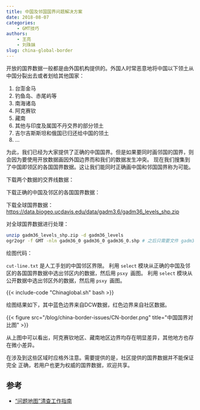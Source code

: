 ```yaml
---
title: 中国及邻国国界问题解决方案
date: 2018-08-07
categories:
    - GMT技巧
authors:
    - 王亮
    - 刘珠妹
slug: china-global-border
---
```


开放的国界数据一般都是由外国机构提供的。外国人时常恶意地将中国以下领土从中国分裂出去或者划给其他国家：

1. 台澎金马
2. 钓鱼岛、赤尾屿等
3. 南海诸岛
4. 阿克赛钦
5. 藏南
6. 其他与印度及属国不丹交界的部分领土
7. 吉尔吉斯斯坦和俄国已归还给中国的领土
8. ...

为此，我们已经为大家提供了正确的中国国界。但是如果要同时画邻国的国界，则会因为要使用开放数据画因外国边界而和我们的数据发生冲突。
现在我们搜集到了中国即领区的各国国界数据。这让我们能同时正确画中国和邻国国界称为可能。

下载两个数据的交界线数据：

下载正确的中国及邻区的各国国界数据：

下载全球国界数据：https://data.biogeo.ucdavis.edu/data/gadm3.6/gadm36_levels_shp.zip

对全球国界数据进行处理：

````bash
unzip gadm36_levels_shp.zip -d gadm36_levels
ogr2ogr -f GMT -nln gadm36_0 gadm36_0 gadm36_0.shp # 之后只需要文件 gadm36_0.gmt
````

绘图代码：

`cut-line.txt` 是人工手划的中国邻区界限。
利用 `select` 模块从正确的中国及邻区的各国国界数据中选出邻区内的数据，然后用 `psxy `画图。
利用 `select` 模块从公开数据中选出邻区外的数据，然后用 `psxy `画图。

{{< include-code "Chinaglobal.sh" bash >}}

绘图结果如下，其中蓝色边界来自DCW数据，红色边界来自社区数据。

{{< figure src="/blog/china-border-issues/CN-border.png" title="中国国界对比图" >}}

从上图中可以看出，阿克赛钦地区、藏南地区边界均存在明显差异，其他地方也存在微小差异。

在涉及到这些区域时应格外注意。需要提供的是，社区提供的国界数据并不能保证完全
正确，若用户也更为权威的国界数据，欢迎共享。

## 参考

- [“问题地图”清查工作指南](http://www.iap.cas.cn/xwzx/tzgg/201709/P020170911372769133133.pdf)
